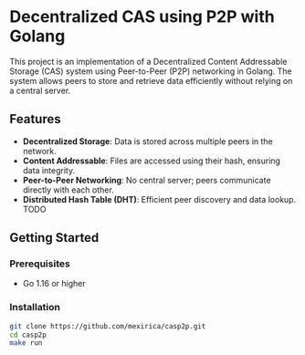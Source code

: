 # Decentralized CAS using P2P with Golang

This project is an implementation of a Decentralized Content Addressable Storage (CAS) system using Peer-to-Peer (P2P) networking in Golang. The system allows peers to store and retrieve data efficiently without relying on a central server.
## Features

- **Decentralized Storage**: Data is stored across multiple peers in the network.
- **Content Addressable**: Files are accessed using their hash, ensuring data integrity.
- **Peer-to-Peer Networking**: No central server; peers communicate directly with each other.
- **Distributed Hash Table (DHT)**: Efficient peer discovery and data lookup. TODO

## Getting Started

### Prerequisites

- Go 1.16 or higher

### Installation

```bash
git clone https://github.com/mexirica/casp2p.git
cd casp2p
make run
